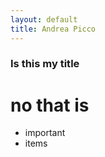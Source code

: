 ```yaml
---
layout: default
title: Andrea Picco
---
```


### Is this my title
# no that is

* important 
* items
